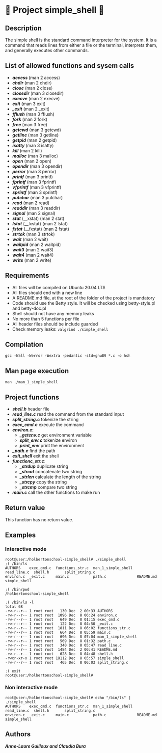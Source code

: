 # 🐧 Project simple_shell 🐧

## Description
The simple shell is the standard command interpreter for the system. It is a command that reads lines from either a file or the terminal, interprets them, and generally executes other commands.

## List of allowed functions and sysem calls
* ***access*** (man 2 access)
* ***chdir*** (man 2 chdir)
* ***close*** (man 2 close)
* ***closedir*** (man 3 closedir)
* ***execve*** (man 2 execve)
* ***exit*** (man 3 exit)
* ***_exit*** (man 2 _exit)
* ***fflush*** (man 3 fflush)
* ***fork*** (man 2 fork)
* ***free*** (man 3 free)
* ***getcwd*** (man 3 getcwd)
* ***getline*** (man 3 getline)
* ***getpid*** (man 2 getpid)
* ***isatty*** (man 3 isatty)
* ***kill*** (man 2 kill)
* ***malloc*** (man 3 malloc)
* ***open*** (man 2 open)
* ***opendir*** (man 3 opendir)
* ***perror*** (man 3 perror)
* ***printf*** (man 3 printf)
* ***fprintf*** (man 3 fprintf)
* ***vfprintf*** (man 3 vfprintf)
* ***sprintf*** (man 3 sprintf)
* ***putchar*** (man 3 putchar)
* ***read*** (man 2 read)
* ***readdir*** (man 3 readdir)
* ***signal*** (man 2 signal)
* ***stat*** (__xstat) (man 2 stat)
* ***lstat*** (__lxstat) (man 2 lstat)
* ***fstat*** (__fxstat) (man 2 fstat)
* ***strtok*** (man 3 strtok)
* ***wait*** (man 2 wait)
* ***waitpid*** (man 2 waitpid)
* ***wait3*** (man 2 wait3)
* ***wait4*** (man 2 wait4)
* ***write*** (man 2 write)

## Requirements
* All files will be compiled on Ubuntu 20.04 LTS
* All files should end with a new line
* A README.md file, at the root of the folder of the project is mandatory
* Code should use the Betty style. It will be checked using betty-style.pl and betty-doc.pl
* Shell should not have any memory leaks
* No more than 5 functions per file
* All header files should be include guarded
* Check memory leaks: ```valgrind ./simple_shell```

## Compilation
```gcc -Wall -Werror -Wextra -pedantic -std=gnu89 *.c -o hsh```

## Man page execution
```man ./man_1_simple_shell```

## Project functions
* ***shell.h*** header file
* ***read_line.c*** read the command from the standard input
* ***split_string.c*** tokenize the string
* ***exec_cmd.c*** execute the command
* ***environ.c***:  
  * ***_getenv.c*** get environment variable
  * ***split_env.c*** tokenize environ
  * ***print_env*** print the environment
* ***_path.c*** find the path
* ***exit_shell*** exit the shell 
* ***functionc_str.c***: 
  * ***_strdup*** duplicate string
  * ***_strcat*** concatenate two string
  * ***_strlen*** calculate the length of the string
  * ***_strcpy*** copy the string
  * ***_strcmp*** compare two string
* ***main.c*** call the other functions to make run

## Return value
This function has no return value.

## Examples
### Interactive mode
```
root@user:/holbertonschool-simple_shell# ./simple_shell
;) /bin/ls
AUTHORS    exec_cmd.c  functions_str.c  man_1_simple_shell  read_line.c  shell.h       split_string.c
environ.c  _exit.c     main.c           path.c              README.md    simple_shell

;) /bin/pwd
/holbertonschool-simple_shell

;) /bin/ls -l
total 68
-rw-r--r-- 1 root root   130 Dec  2 00:33 AUTHORS
-rw-r--r-- 1 root root  1096 Dec  8 06:24 environ.c
-rw-r--r-- 1 root root   649 Dec  8 01:15 exec_cmd.c
-rw-r--r-- 1 root root   122 Dec  8 04:50 _exit.c
-rw-r--r-- 1 root root  1811 Dec  8 06:02 functions_str.c
-rw-r--r-- 1 root root   664 Dec  8 05:59 main.c
-rw-r--r-- 1 root root   696 Dec  8 07:04 man_1_simple_shell
-rw-r--r-- 1 root root   569 Dec  8 01:32 path.c
-rw-r--r-- 1 root root   340 Dec  8 05:47 read_line.c
-rw-r--r-- 1 root root  1484 Dec  2 00:41 README.md
-rw-r--r-- 1 root root   628 Dec  8 04:48 shell.h
-rwxr-xr-x 1 root root 18112 Dec  8 05:57 simple_shell
-rw-r--r-- 1 root root   465 Dec  8 06:03 split_string.c

;) exit
root@user:/holbertonschool-simple_shell#
```
### Non interactive mode
```
root@user:/holbertonschool-simple_shell# echo "/bin/ls" | ./simple_shell
AUTHORS    exec_cmd.c  functions_str.c  man_1_simple_shell  read_line.c  shell.h       split_string.c
environ.c  _exit.c     main.c           path.c              README.md    simple_shell
```

## Authors
***Anne-Laure Guilloux and Claudia Bura***
